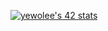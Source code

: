 [![yewolee's 42 stats](https://badge42.vercel.app/api/v2/cl7k7cgci00060gl7tg6axy5s/stats?cursusId=21&coalitionId=85)](https://github.com/JaeSeoKim/badge42)


<!--
**yen001004/yen001004** is a ✨ _special_ ✨ repository because its `README.md` (this file) appears on your GitHub profile.

Here are some ideas to get you started:

- 🔭 I’m currently working on ...
- 🌱 I’m currently learning ...
- 👯 I’m looking to collaborate on ...
- 🤔 I’m looking for help with ...
- 💬 Ask me about ...
- 📫 How to reach me: ...
- 😄 Pronouns: ...
- ⚡ Fun fact: ...
-->
